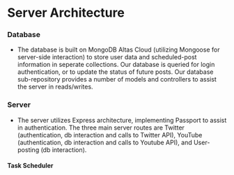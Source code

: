 # Server Architecture
### Database
* The database is built on MongoDB Altas Cloud (utilizing Mongoose for server-side interaction) to store user data and scheduled-post information in seperate collections. Our database is queried for login authentication, or to update the status of future posts. Our database sub-repository provides a number of models and controllers to assist the server in reads/writes.

### Server
* The server utilizes Express architecture, implementing Passport to assist in authentication. The three main server routes are Twitter (authentication, db interaction and calls to Twitter API), YouTube (authentication, db interaction and calls to Youtube API), and User-posting (db interaction).

#### Task Scheduler